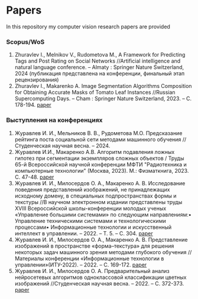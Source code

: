 # Papers
In this repository my computer vision research papers are provided

### Scopus/WoS
1. Zhuravlev I., Melnikov V., Rudometova M., A Framework for Predicting Tags and Post Rating on Social Networks //Artificial intelligence and natural language conference. – Almaty : Springer Nature Switzerland, 2024 (публикация представлена на конференции, финальный этап рецензирования) 
2. Zhuravlev I., Makarenko A. Image Segmentation Algorithms Composition for Obtaining Accurate Masks of Tomato Leaf Instances //Russian Supercomputing Days. – Cham : Springer Nature Switzerland, 2023. – С. 178-194. [paper](https://github.com/zhursvlevy/papers/blob/main/assets/Image_Segmentation_Algorithms_Composition_for_Obtaining_Accurate_Masks_of_Tomato_Leaf_Instances.pdf)
### Выступления на конференциях
1. Журавлев И. И., Мельников В. В., Рудометова М.О. Предсказание рейтинга поста социальной сети методами машинного обучения //Студенческая научная весна. – 2024.
2. Журавлев И.И., Макаренко А.В. Алгоритм подавления ложных гипотез при сегментации экземпляров сложных объектов / Труды 65-й Всероссийской научной конференции МФТИ "Радиотехника и компьютерные технологии" (Москва, 2023). М.: Физматкнига, 2023. С. 47-48. [paper](https://github.com/zhursvlevy/papers/blob/main/assets/FPS.pdf) 
3. Журавлев И. И., Милосердов О. А., Макаренко А. В. Исследование поведения представлений изображений, не принадлежащих исходному домену, в специальных подпространствах формы и текстуры //В научном электронном издании представлены труды XVIII Всероссийской школы-конференции молодых ученых «Управление большими системами» по следующим направлениям:• Управление техническими системами и технологическими процессами• Информационные технологии и искусственный интеллект в управлении. – 2022. – Т. 5. – С. 304. [paper](https://github.com/zhursvlevy/papers/blob/main/assets/out_of_domain.pdf) 
4. Журавлев И. И., Милосердов О. А., Макаренко А. В. Представление изображений в пространстве «форма–текстура» для решения некоторых задач машинного зрения методами глубокого обучения //Материалы конференции «Информационные технологии в управлении»(ИТУ-2022). – 2022. – С. 169-172. [paper](https://github.com/zhursvlevy/papers/blob/main/assets/shape_texture_repr.pdf) 
5. Журавлев И. И., Милосердов О. А. Предварительный анализ нейросетевых алгоритмов одноклассовой классификации цветных изображений //Студенческая научная весна. – 2022. – С. 372-373. [paper](https://github.com/zhursvlevy/papers/blob/main/assets/preliminary_eda.pdf) 
